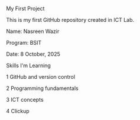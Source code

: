 My First Project

This is my first GitHub repository created in ICT Lab.

Name: Nasreen Wazir

Program: BSIT

Date: 8 October, 2025

Skills I'm Learning 

1 GitHub and version control 

2 Programming fundamentals 

3 ICT concepts 

4 Clickup

